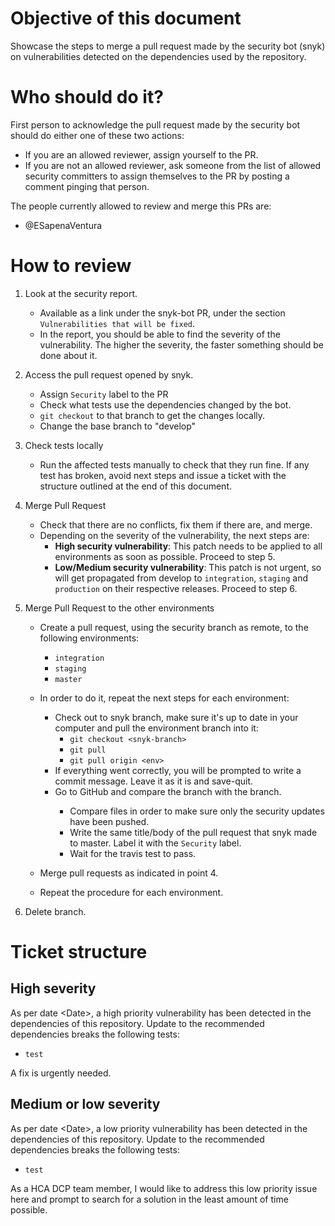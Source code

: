 # Objective of this document

Showcase the steps to merge a pull request made by the security bot (snyk) on vulnerabilities detected on the dependencies used by the repository.

# Who should do it?

First person to acknowledge the pull request made by the security bot should do either one of these two actions:

- If you are an allowed reviewer, assign yourself to the PR.
- If you are not an allowed reviewer, ask someone from the list of allowed security committers to assign themselves to the PR by posting a comment pinging that person.

The people currently allowed to review and merge this PRs are:

- @ESapenaVentura

<!Anyone else?>

# How to review

1. Look at the security report.
   
   - Available as a link under the snyk-bot PR, under the section `Vulnerabilities that will be fixed`.
   - In the report, you should be able to find the severity of the vulnerability. The higher the severity, the faster something should be done about it.

1. Access the pull request opened by snyk.

   - Assign `Security` label to the PR
   - Check what tests use the dependencies changed by the bot.
   - `git checkout` to that branch to get the changes locally.
   - Change the base branch to "develop"

1. Check tests locally
   
   - Run the affected tests manually to check that they run fine. If any test has broken, avoid next steps and issue a ticket with the structure outlined at the end of this document.
   
1. Merge Pull Request
   
   - Check that there are no conflicts, fix them if there are, and merge.
   - Depending on the severity of the vulnerability, the next steps are:
      - **High security vulnerability**: This patch needs to be applied to all environments as soon as possible. Proceed to step 5.
      - **Low/Medium security vulnerability**: This patch is not urgent, so will get propagated from develop to `integration`, `staging` and `production` on their respective releases. Proceed to step 6.
   
1. Merge Pull Request to the other environments
   
   <!-- IMPORTANT: SHOULD WE RUN THE TESTS FOR EACH ENVIRONMENT? -->
   
   - Create a pull request, using the security branch as remote, to the following environments:
     
     - `integration`
     - `staging`
     - `master`
   
   - In order to do it, repeat the next steps for each environment:
     - Check out to snyk branch, make sure it's up to date in your computer and pull the environment branch into it:
        - `git checkout <snyk-branch>`
        - `git pull`
        - `git pull origin <env>`
     - If everything went correctly, you will be prompted to write a commit message. Leave it as it is and save-quit.
     - Go to GitHub and compare the <env> branch with the <snyk> branch.
        - Compare files in order to make sure only the security updates have been pushed.
        - Write the same title/body of the pull request that snyk made to master. Label it with the `Security` label.
        - Wait for the travis test to pass.
        
   - Merge pull requests as indicated in point 4.
   - Repeat the procedure for each environment.
  
1. Delete branch.
      
# Ticket structure

## High severity

<!-- Please follow the next pattern for the title of the ticket: 
[URGENT] High severity security issue - PR #<Number of PR>-->

As per date \<Date\>, a high priority vulnerability has been detected in the dependencies of this repository. Update to the recommended dependencies breaks the following tests:

- `test`

A fix is urgently needed.

## Medium or low severity
<!-- Please follow the next pattern for the title of the ticket: 
low/medium severity security issue - PR #<Number of PR>-->

As per date \<Date\>, a low priority vulnerability has been detected in the dependencies of this repository. Update to the recommended dependencies breaks the following tests:

- `test`

As a HCA DCP team member, I would like to address this low priority issue here and prompt to search for a solution in the least amount of time possible.